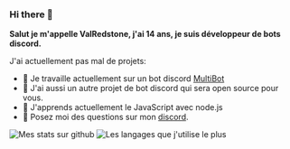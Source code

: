 ### Hi there 👋


**Salut je m'appelle ValRedstone, j'ai 14 ans, je suis développeur de bots discord.**

J'ai actuellement pas mal de projets:

- 🔭 Je travaille actuellement sur un bot discord [MultiBot](https://github.com/ValRedstone/MultiBot) 
- 📣 J'ai aussi un autre projet de bot discord qui sera open source pour vous.
- 🌱 J'apprends actuellement le JavaScript avec node.js
- 💬 Posez moi des questions sur mon [discord](https://discord.gg/Vpmee3fcAt).

<img alt="Mes stats sur github" src="https://github-readme-stats.vercel.app/api?username=ValRedstone&show_icons=true&hide_border=true&theme=tokyonight" />

<img alt="Les langages que j'utilise le plus" src="https://github-readme-stats.vercel.app/api/top-langs?username=ValRedstone&show_icons=true&theme=tokyonight&layout=compact" />

